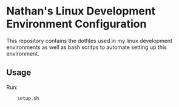# Nathan's Linux Development Environment Configuration

This repository contains the dotfiles used in my linux development environments as well as bash scritps to automate setting up this environment.

## Usage

Run: 
```bash
    setup.sh
```

